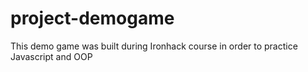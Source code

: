 # project-demogame

This demo game was built during Ironhack course in order to practice Javascript and OOP
